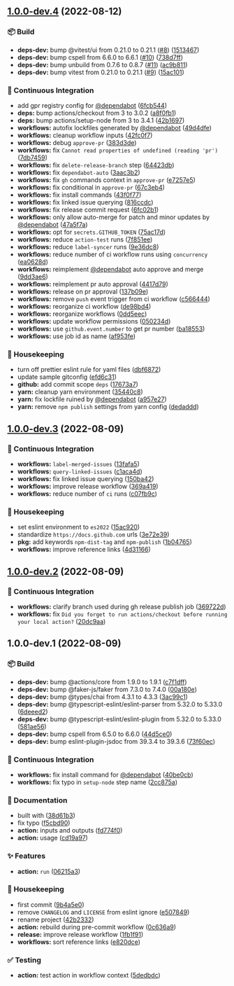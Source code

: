 ## [1.0.0-dev.4](https://github.com/flex-development/dist-tag-action/compare/1.0.0-dev.3...1.0.0-dev.4) (2022-08-12)


### :package: Build

* **deps-dev:** bump @vitest/ui from 0.21.0 to 0.21.1 ([#8](https://github.com/flex-development/dist-tag-action/issues/8)) ([1513467](https://github.com/flex-development/dist-tag-action/commit/151346778b92060a3fe7310194798aad36814a31))
* **deps-dev:** bump cspell from 6.6.0 to 6.6.1 ([#10](https://github.com/flex-development/dist-tag-action/issues/10)) ([738d7ff](https://github.com/flex-development/dist-tag-action/commit/738d7ffb15c0c1fbbec238df47d2342cfbebf1eb))
* **deps-dev:** bump unbuild from 0.7.6 to 0.8.7 ([#11](https://github.com/flex-development/dist-tag-action/issues/11)) ([ac9b811](https://github.com/flex-development/dist-tag-action/commit/ac9b81191d7d4968413e8c5e8a9f8415a6a59df3))
* **deps-dev:** bump vitest from 0.21.0 to 0.21.1 ([#9](https://github.com/flex-development/dist-tag-action/issues/9)) ([15ac101](https://github.com/flex-development/dist-tag-action/commit/15ac1019c9aac3cfdb9c00adfb66964dea55c637))


### :robot: Continuous Integration

* add gpr registry config for [@dependabot](https://github.com/dependabot) ([6fcb544](https://github.com/flex-development/dist-tag-action/commit/6fcb54414eaa515fe41ac2cf4f044dda3f4975ce))
* **deps:** bump actions/checkout from 3 to 3.0.2 ([a8f0fb1](https://github.com/flex-development/dist-tag-action/commit/a8f0fb1d7ceb030b6ecc7621363dace552fa553a))
* **deps:** bump actions/setup-node from 3 to 3.4.1 ([42b1697](https://github.com/flex-development/dist-tag-action/commit/42b1697d77ce525b96dc51a148f66a118db03b59))
* **workflows:** autofix lockfiles generated by [@dependabot](https://github.com/dependabot) ([49d4dfe](https://github.com/flex-development/dist-tag-action/commit/49d4dfe19d98baf379bd3627aaba4f2ca86924e6))
* **workflows:** cleanup workflow inputs ([42fc0f7](https://github.com/flex-development/dist-tag-action/commit/42fc0f7061c4abad24ff53bb5f40a900e4e10c3a))
* **workflows:** debug `approve-pr` ([383d3de](https://github.com/flex-development/dist-tag-action/commit/383d3ded8842356c9532989667be5de41ae1031d))
* **workflows:** fix `Cannot read properties of undefined (reading 'pr')` ([7db7459](https://github.com/flex-development/dist-tag-action/commit/7db7459cbd22971c8451650ff8d077a74cc73a4b))
* **workflows:** fix `delete-release-branch` step ([64423db](https://github.com/flex-development/dist-tag-action/commit/64423db266a99ff46e1c9ffa07a9713bdb2306aa))
* **workflows:** fix `dependabot-auto` ([3aac3b2](https://github.com/flex-development/dist-tag-action/commit/3aac3b2c689452016076c645dfc148bc979e8a53))
* **workflows:** fix `gh` commands context in `approve-pr` ([e7257e5](https://github.com/flex-development/dist-tag-action/commit/e7257e5fbace175fea53f42f1d57d845cf86c9b8))
* **workflows:** fix conditional in `approve-pr` ([67c3eb4](https://github.com/flex-development/dist-tag-action/commit/67c3eb437284809c92dd672330a17b17ac13bb2f))
* **workflows:** fix install commands ([43f0f77](https://github.com/flex-development/dist-tag-action/commit/43f0f77e6c21a6a4115ca7d96ed77fa6c293755f))
* **workflows:** fix linked issue querying ([816ccdc](https://github.com/flex-development/dist-tag-action/commit/816ccdc3eed90085689c861f2c5a2d8216c8d9f2))
* **workflows:** fix release commit request ([6fc02b1](https://github.com/flex-development/dist-tag-action/commit/6fc02b1da24c20286938a297223ef63a6dd2123f))
* **workflows:** only allow auto-merge for patch and minor updates by [@dependabot](https://github.com/dependabot) ([47a5f7a](https://github.com/flex-development/dist-tag-action/commit/47a5f7aea6152720c75e6054c067688b3fe288fb))
* **workflows:** opt for `secrets.GITHUB_TOKEN` ([75ac17d](https://github.com/flex-development/dist-tag-action/commit/75ac17dbd0a15b586aaf8af807d2198db6f93bd0))
* **workflows:** reduce `action-test` runs ([7f851ee](https://github.com/flex-development/dist-tag-action/commit/7f851ee740c81ec9c444a2933b7fc09f11bf1c90))
* **workflows:** reduce `label-syncer` runs ([9e36dc8](https://github.com/flex-development/dist-tag-action/commit/9e36dc8aef3f6d526dc6410adc05a48749d5d5cf))
* **workflows:** reduce number of ci workflow runs using `concurrency` ([ea0628d](https://github.com/flex-development/dist-tag-action/commit/ea0628d19b02e9607895de858aad9fdaf11dca76))
* **workflows:** reimplement [@dependabot](https://github.com/dependabot) auto approve and merge ([9dd3ae6](https://github.com/flex-development/dist-tag-action/commit/9dd3ae69d6381aac0801f4a7fa5743b4ed004422))
* **workflows:** reimplement pr auto approval ([4417d79](https://github.com/flex-development/dist-tag-action/commit/4417d794c5111144bfa13e007cdf38f077998be7))
* **workflows:** release on pr approval ([137b09e](https://github.com/flex-development/dist-tag-action/commit/137b09e1aa60a0982fdf820550b439b86e832019))
* **workflows:** remove `push` event trigger from ci workflow ([c566444](https://github.com/flex-development/dist-tag-action/commit/c5664449297851da5a7f3418ff0b3166c9cf3c6f))
* **workflows:** reorganize ci workflow ([de98bd4](https://github.com/flex-development/dist-tag-action/commit/de98bd42870d64c70c43255dc6501f8fa30741fd))
* **workflows:** reorganize workflows ([0dd5eec](https://github.com/flex-development/dist-tag-action/commit/0dd5eec14c2dd6984e5fec4c9d92f1da4cacf700))
* **workflows:** update workflow permissions ([050234d](https://github.com/flex-development/dist-tag-action/commit/050234db8f0800819c4f4fe73abd7f6cf0191d90))
* **workflows:** use `github.event.number` to get pr number ([ba18553](https://github.com/flex-development/dist-tag-action/commit/ba185530b3ce2a60839cb2174c4f3093ba153dc3))
* **workflows:** use job id as name ([af953fe](https://github.com/flex-development/dist-tag-action/commit/af953fe1a96815d571b017472f1f4a013b6f2cfe))


### :house_with_garden: Housekeeping

* turn off prettier eslint rule for yaml files ([dbf6872](https://github.com/flex-development/dist-tag-action/commit/dbf6872a32bdab5476fbd7693824e8fbbacd9251))
* update sample gitconfig ([efd6c31](https://github.com/flex-development/dist-tag-action/commit/efd6c31e6510b63231de0ccb25b5f24ba7d777ba))
* **github:** add commit scope `deps` ([17673a7](https://github.com/flex-development/dist-tag-action/commit/17673a7a7292887b9429d2579f02f413aa55d090))
* **yarn:** cleanup yarn environment ([35440c8](https://github.com/flex-development/dist-tag-action/commit/35440c85908430edd86bd2a92b6695d62930a445))
* **yarn:** fix lockfile ruined by [@dependabot](https://github.com/dependabot) ([a957e27](https://github.com/flex-development/dist-tag-action/commit/a957e27c80199a9fe0a8f89c0433e3ad29fd2444))
* **yarn:** remove `npm publish` settings from yarn config ([dedaddd](https://github.com/flex-development/dist-tag-action/commit/dedaddd3e028c90f00554bc94f3319b8b27e09a7))

## [1.0.0-dev.3](https://github.com/flex-development/dist-tag-action/compare/1.0.0-dev.2...1.0.0-dev.3) (2022-08-09)


### :robot: Continuous Integration

* **workflows:** `label-merged-issues` ([13fafa5](https://github.com/flex-development/dist-tag-action/commit/13fafa51a11a6e0625e220468f497540ba2148bc))
* **workflows:** `query-linked-issues` ([c1aca4d](https://github.com/flex-development/dist-tag-action/commit/c1aca4dcb96ad367a8f0bd571f69b7e0814509c7))
* **workflows:** fix linked issue querying ([150ba42](https://github.com/flex-development/dist-tag-action/commit/150ba421d5819b9caf2b571b287f417f5324f4bf))
* **workflows:** improve release workflow ([369a419](https://github.com/flex-development/dist-tag-action/commit/369a419a8b9810e0385ec43ec60e92730d13fa1e))
* **workflows:** reduce number of `ci` runs ([c07fb9c](https://github.com/flex-development/dist-tag-action/commit/c07fb9c026dd54658c386ce6a4d9b0e5fff9996d))


### :house_with_garden: Housekeeping

* set eslint environment to `es2022` ([15ac920](https://github.com/flex-development/dist-tag-action/commit/15ac9200680963b41561b1eabac4c7835e3cb244))
* standardize `https://docs.github.com` urls ([3e72e39](https://github.com/flex-development/dist-tag-action/commit/3e72e390f0df786a2e55e37d5fb0fbfb5f9dd53e))
* **pkg:** add keywords `npm-dist-tag` and `npm-publish` ([1b04765](https://github.com/flex-development/dist-tag-action/commit/1b04765840b29bdd8faf780540a59b5c1b78c693))
* **workflows:** improve reference links ([4d31166](https://github.com/flex-development/dist-tag-action/commit/4d31166cd4e2b68651cbf9d839e124ce78a541e6))

## [1.0.0-dev.2](https://github.com/flex-development/dist-tag-action/compare/1.0.0-dev.1...1.0.0-dev.2) (2022-08-09)


### :robot: Continuous Integration

* **workflows:** clarify branch used during gh release publish job ([369722d](https://github.com/flex-development/dist-tag-action/commit/369722df25738f1e94a63837c99cefaac2fc49ba))
* **workflows:** fix `Did you forget to run actions/checkout before running your local action?` ([20dc9aa](https://github.com/flex-development/dist-tag-action/commit/20dc9aa28cae53c0d7088ae02fd0cd809784b2d6))

## 1.0.0-dev.1 (2022-08-09)


### :package: Build

* **deps-dev:** bump @actions/core from 1.9.0 to 1.9.1 ([c7f1dff](https://github.com/flex-development/dist-tag-action/commit/c7f1dffd9d8eb057e033370bd21669ac84c9201f))
* **deps-dev:** bump @faker-js/faker from 7.3.0 to 7.4.0 ([00a180e](https://github.com/flex-development/dist-tag-action/commit/00a180e6b37aa362ad8aac92df9d6364ba8f6eae))
* **deps-dev:** bump @types/chai from 4.3.1 to 4.3.3 ([3ac99c1](https://github.com/flex-development/dist-tag-action/commit/3ac99c18ba4b8784423bfafd18881b8cc8e706da))
* **deps-dev:** bump @typescript-eslint/eslint-parser from 5.32.0 to 5.33.0 ([6deeed2](https://github.com/flex-development/dist-tag-action/commit/6deeed26480cbc5a86c09599f56a1376c2cdc8cc))
* **deps-dev:** bump @typescript-eslint/eslint-plugin from 5.32.0 to 5.33.0 ([581ae56](https://github.com/flex-development/dist-tag-action/commit/581ae561d4dd665a6f2fb4d69dda213edd205f3d))
* **deps-dev:** bump cspell from 6.5.0 to 6.6.0 ([44d5ce0](https://github.com/flex-development/dist-tag-action/commit/44d5ce0bb7dd975101204fc3d11b854c92a295c4))
* **deps-dev:** bump eslint-plugin-jsdoc from 39.3.4 to 39.3.6 ([73f60ec](https://github.com/flex-development/dist-tag-action/commit/73f60ecf2bf56408b9e72347d2dba31fbb98f683))


### :robot: Continuous Integration

* **workflows:** fix install command for [@dependabot](https://github.com/dependabot) ([40be0cb](https://github.com/flex-development/dist-tag-action/commit/40be0cbc079d8eb88e8f0269e3b887f113a89118))
* **workflows:** fix typo in `setup-node` step name ([2cc875a](https://github.com/flex-development/dist-tag-action/commit/2cc875abf899b00dc6cb623130e1bdf5c9168872))


### :pencil: Documentation

* built with ([38d61b3](https://github.com/flex-development/dist-tag-action/commit/38d61b38ab99b92ba7e27402e90549578efcb2f2))
* fix typo ([f5cbd90](https://github.com/flex-development/dist-tag-action/commit/f5cbd90dbc431762c1a67decc04a794f6c4b647e))
* **action:** inputs and outputs ([fd774f0](https://github.com/flex-development/dist-tag-action/commit/fd774f03ab38d03725505cb90fee4e169511d285))
* **action:** usage ([cd19a97](https://github.com/flex-development/dist-tag-action/commit/cd19a97eb664efa57e4a375ef26ca5f335fa5f4e))


### :sparkles: Features

* **action:** `run` ([06215a3](https://github.com/flex-development/dist-tag-action/commit/06215a304f3856113a5c99a150807e3acf847c55))


### :house_with_garden: Housekeeping

* first commit ([9b4a5e0](https://github.com/flex-development/dist-tag-action/commit/9b4a5e08ad5ab2e00e6015b4bd879591c1296ba3))
* remove `CHANGELOG` and `LICENSE` from eslint ignore ([e507849](https://github.com/flex-development/dist-tag-action/commit/e5078491fe91a537ae74f9bad9757da63ed4051e))
* rename project ([42b2332](https://github.com/flex-development/dist-tag-action/commit/42b23320db0104041d48ce3ec1c4b4118e528ae6))
* **action:** rebuild during pre-commit workflow ([0c636a9](https://github.com/flex-development/dist-tag-action/commit/0c636a986fbdde9d917c11e9f1c5e777803dfc95))
* **release:** improve release workflow ([1fb1f91](https://github.com/flex-development/dist-tag-action/commit/1fb1f91dad86eda8748fada0b71c1f3a3f8b7409))
* **workflows:** sort reference links ([e820dce](https://github.com/flex-development/dist-tag-action/commit/e820dcedb43ca60ca881b2734bfe7a3c097313a5))


### :white_check_mark: Testing

* **action:** test action in workflow context ([5dedbdc](https://github.com/flex-development/dist-tag-action/commit/5dedbdc7e702d55ac272aaac106372b7bcfa1601))

